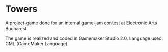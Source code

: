 # Towers
A project-game done for an internal game-jam contest at Electronic Arts Bucharest.

The game is realized and coded in Gamemaker Studio 2.0. Language used: GML (GameMaker Language).
